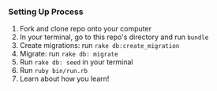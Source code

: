 ### Setting Up Process
1. Fork and clone repo onto your computer
2. In your terminal, go to this repo's directory and run `bundle`
2. Create migrations: run `rake db:create_migration`
3. Migrate: run `rake db: migrate`
4. Run `rake db: seed` in your terminal
5. Run `ruby bin/run.rb`
6. Learn about how you learn!
